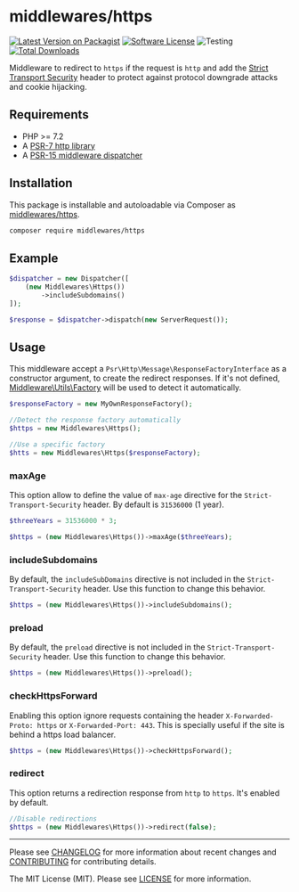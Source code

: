# middlewares/https

[![Latest Version on Packagist][ico-version]][link-packagist]
[![Software License][ico-license]](LICENSE)
![Testing][ico-ga]
[![Total Downloads][ico-downloads]][link-downloads]

Middleware to redirect to `https` if the request is `http` and add the [Strict Transport Security](https://en.wikipedia.org/wiki/HTTP_Strict_Transport_Security) header to protect against protocol downgrade attacks and cookie hijacking.

## Requirements

* PHP >= 7.2
* A [PSR-7 http library](https://github.com/middlewares/awesome-psr15-middlewares#psr-7-implementations)
* A [PSR-15 middleware dispatcher](https://github.com/middlewares/awesome-psr15-middlewares#dispatcher)

## Installation

This package is installable and autoloadable via Composer as [middlewares/https](https://packagist.org/packages/middlewares/https).

```sh
composer require middlewares/https
```

## Example

```php
$dispatcher = new Dispatcher([
	(new Middlewares\Https())
		->includeSubdomains()
]);

$response = $dispatcher->dispatch(new ServerRequest());
```

## Usage

This middleware accept a `Psr\Http\Message\ResponseFactoryInterface` as a constructor argument, to create the redirect responses. If it's not defined, [Middleware\Utils\Factory](https://github.com/middlewares/utils#factory) will be used to detect it automatically.

```php
$responseFactory = new MyOwnResponseFactory();

//Detect the response factory automatically
$https = new Middlewares\Https();

//Use a specific factory
$htts = new Middlewares\Https($responseFactory);
```

### maxAge

This option allow to define the value of `max-age` directive for the `Strict-Transport-Security` header. By default is `31536000` (1 year).

```php
$threeYears = 31536000 * 3;

$https = (new Middlewares\Https())->maxAge($threeYears);
```

### includeSubdomains

By default, the `includeSubDomains` directive is not included in the `Strict-Transport-Security` header. Use this function to change this behavior.

```php
$https = (new Middlewares\Https())->includeSubdomains();
```

### preload

By default, the `preload` directive is not included in the `Strict-Transport-Security` header. Use this function to change this behavior.

```php
$https = (new Middlewares\Https())->preload();
```

### checkHttpsForward

Enabling this option ignore requests containing the header `X-Forwarded-Proto: https` or `X-Forwarded-Port: 443`. This is specially useful if the site is behind a https load balancer.

```php
$https = (new Middlewares\Https())->checkHttpsForward();
```

### redirect

This option returns a redirection response from `http` to `https`. It's enabled by default.

```php
//Disable redirections
$https = (new Middlewares\Https())->redirect(false);
```

---

Please see [CHANGELOG](CHANGELOG.md) for more information about recent changes and [CONTRIBUTING](CONTRIBUTING.md) for contributing details.

The MIT License (MIT). Please see [LICENSE](LICENSE) for more information.

[ico-version]: https://img.shields.io/packagist/v/middlewares/https.svg?style=flat-square
[ico-license]: https://img.shields.io/badge/license-MIT-brightgreen.svg?style=flat-square
[ico-ga]: https://github.com/middlewares/https/workflows/testing/badge.svg
[ico-downloads]: https://img.shields.io/packagist/dt/middlewares/https.svg?style=flat-square

[link-packagist]: https://packagist.org/packages/middlewares/https
[link-downloads]: https://packagist.org/packages/middlewares/https
